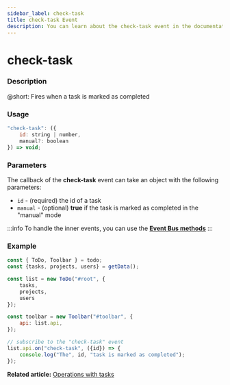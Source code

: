 ```yaml
---
sidebar_label: check-task
title: check-task Event
description: You can learn about the check-task event in the documentation of the DHTMLX JavaScript To Do List library. Browse developer guides and API reference, try out code examples and live demos, and download a free 30-day evaluation version of DHTMLX To Do List.
---
```


# check-task

### Description

@short: Fires when a task is marked as completed

### Usage

~~~js
"check-task": ({
    id: string | number,
    manual?: boolean
}) => void;
~~~

### Parameters

The callback of the **check-task** event can take an object with the following parameters:

- `id` - (required) the id of a task
- `manual` - (optional) **true** if the task is marked as completed in the "manual" mode

:::info
To handle the inner events, you can use the [**Event Bus methods**](category/event-bus-methods.md)
:::

### Example

~~~js {15-17}
const { ToDo, Toolbar } = todo;
const {tasks, projects, users} = getData();

const list = new ToDo("#root", {
	tasks,
    projects,
    users
});

const toolbar = new Toolbar("#toolbar", {
	api: list.api,
});

// subscribe to the "check-task" event
list.api.on("check-task", ({id}) => {
    console.log("The", id, "task is marked as completed"); 
});
~~~

**Related article:** [Operations with tasks](guides/task_operations.md#marking-a-task-completeincomplete)